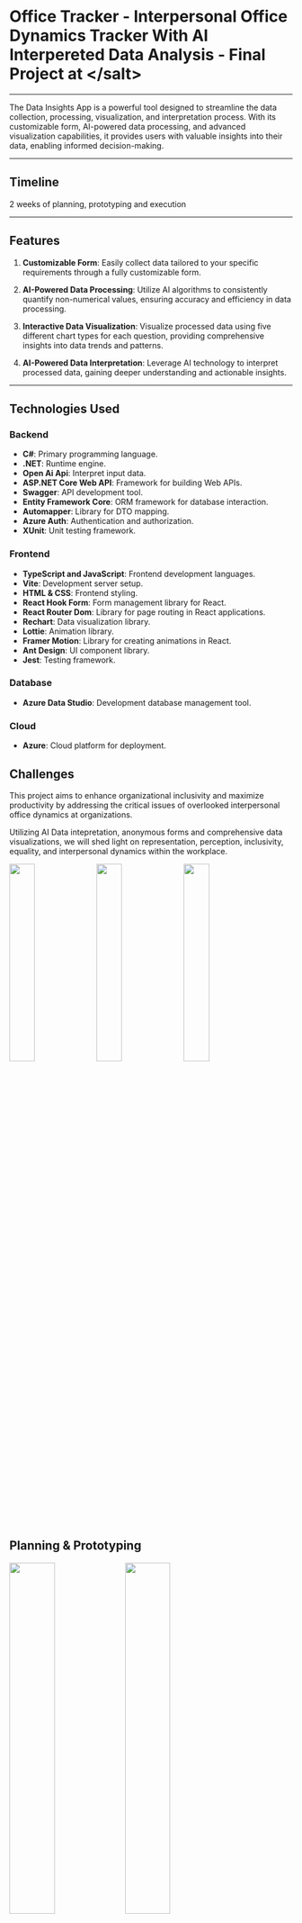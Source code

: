 # Office Tracker - Interpersonal Office Dynamics Tracker With AI Interpereted Data Analysis - Final Project at &lt;/salt&gt; 

---

The Data Insights App is a powerful tool designed to streamline the data collection, processing, visualization, and interpretation process. With its customizable form, AI-powered data processing, and advanced visualization capabilities, it provides users with valuable insights into their data, enabling informed decision-making.

---

## Timeline

2 weeks of planning, prototyping and execution

---

## Features

1. **Customizable Form**: Easily collect data tailored to your specific requirements through a fully customizable form.

2. **AI-Powered Data Processing**: Utilize AI algorithms to consistently quantify non-numerical values, ensuring accuracy and efficiency in data processing.

3. **Interactive Data Visualization**: Visualize processed data using five different chart types for each question, providing comprehensive insights into data trends and patterns.

4. **AI-Powered Data Interpretation**: Leverage AI technology to interpret processed data, gaining deeper understanding and actionable insights.

---

## Technologies Used

### Backend

- **C#**: Primary programming language.
- **.NET**: Runtime engine.
- **Open Ai Api**: Interpret input data.
- **ASP.NET Core Web API**: Framework for building Web APIs.
- **Swagger**: API development tool.
- **Entity Framework Core**: ORM framework for database interaction.
- **Automapper**: Library for DTO mapping.
- **Azure Auth**: Authentication and authorization.
- **XUnit**: Unit testing framework.

  
### Frontend

- **TypeScript and JavaScript**: Frontend development languages.
- **Vite**: Development server setup.
- **HTML & CSS**: Frontend styling.
- **React Hook Form**: Form management library for React.
- **React Router Dom**: Library for page routing in React applications.
- **Rechart**: Data visualization library.
- **Lottie**: Animation library.
- **Framer Motion**: Library for creating animations in React.
- **Ant Design**: UI component library.
- **Jest**: Testing framework.

### Database

- **Azure Data Studio**: Development database management tool.

### Cloud

- **Azure**: Cloud platform for deployment.

## Challenges
This project aims to enhance organizational inclusivity and maximize productivity by addressing the critical issues of 
overlooked interpersonal office dynamics at organizations.

Utilizing AI Data intepretation, anonymous forms and comprehensive data visualizations, we will shed light on representation, 
perception, inclusivity, equality, and interpersonal dynamics within the workplace.



<img src="https://github.com/karl-soderberg/DiversityTracker/assets/117780994/0d945a1c-444e-451e-afcb-6ac2f2051dec" width="30%">
<img src="https://github.com/karl-soderberg/DiversityTracker/assets/117780994/bd98133b-5e59-4c39-846a-0776191e8424" width="30%">
<img src="https://github.com/karl-soderberg/DiversityTracker/assets/117780994/68b7ac52-e9be-43b8-b488-4bb0d1df9b33" width="30%">


## Planning & Prototyping
<img src="https://github.com/karl-soderberg/DiversityTracker/assets/117780994/62a2cf68-8797-4112-b790-52685378fbbc" width="40%">
<img src="https://github.com/karl-soderberg/DiversityTracker/assets/117780994/a9a7d44f-0a41-45b5-a443-20df4dfc3ca5" width="40%">
<img src="https://github.com/karl-soderberg/DiversityTracker/assets/117780994/e8e3134a-9da2-44ba-ad48-439f634688e9" width="40%">
